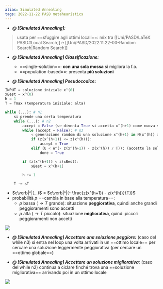 ```yaml
---
alias: Simulated Annealing
tags: 2022-11-22 PASD metaheuristics
---
```


- ***@ [Simulated Annealing]:***
>  usata per ==sfuggire agli ottimi locali==: mix tra [[Uni/PASD/LaTeX PASD#Local Search]] e [[Uni/PASD/2022.11.22-00-Random Search|Random Search]]

<!--ID: 1670236970627-->


- ***@ [Simulated Annealing] Classificazione:***
	 
	- ==single-solution==: **con una sola mossa** si migliora la f.o.
	- ==population-based==: presenta **più soluzioni**

<!--ID: 1670236970632-->



- ***@ [Simulated Annealing] Pseudocodice:***
	
```python
INPUT = soluzione iniziale x^(0)
xBest = x^(0)
h = 1
T = Tmax (temperatura iniziale: alta)

while (...): # n1
	si prende una certa temperatura
	while (...): # n2
		accept = False (se diventa True si accetta x^(h+1) come nuova soluzione)
		while (accept = False): # n3
			< generazione random di una soluzione x^(h+1) in N(x^(h)) >
			if (z(x^(h+1)) <= z(x^(h))):
				accept = True
			elif (U < e^(- z(x^(h+1)) - z(x^(h)) / T)): (accetto la soluzione x^(h+1) con probabilità p = e^(...))
				done = True

		if (z(x^(h+1)) < z(xBest):
			xBest = x^(h+1)

		h += 1

	T -= △T
```

- $e\verb|^|(...)$ = $e\verb|^|(- \frac{z(x^(h+1)) - z(x^(h))}{T})$
- probabilità $p$ ==cambia in base alla temperatura==:
	- $p$ bassa ($\to T$ grande): situazione **peggiorativa**, quindi anche grandi peggioramenti sono accetti
	- $p$ alta ($\to T$ piccolo): situazione **migliorativa**, quindi piccoli peggioramenti non accetti

![](Uni/PASD/img/pdeltaz.jpeg)

<!--ID: 1670236970636-->




- ***@ [Simulated Annealing] Accettare una soluzione peggiore:***
	 (caso del while n3) si entra nel loop una volta arrivati in un ==ottimo locale== per cercare una soluzione leggermente peggiorativa (per cercare un ==ottimo globale==)

<!--ID: 1670236970641-->


- ***@ [Simulated Annealing] Accettare un soluzione migliorativa:***
	 (caso del while n2) continua a ciclare finché trova una ==soluzione migliorativa== arrivando poi in un ottimo locale

![](Uni/PASD/img/globott.jpeg)

<!--ID: 1670236970645-->


